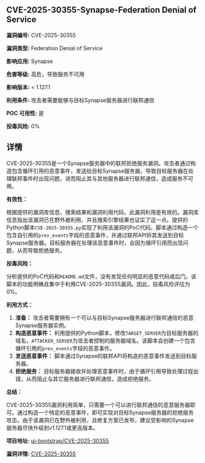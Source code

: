## CVE-2025-30355-Synapse-Federation Denial of Service

**漏洞编号:** CVE-2025-30355

**漏洞类型:** Federation Denial of Service

**影响应用:** Synapse

**危害等级:** 高危，导致服务不可用

**影响版本:** < 1.127.1

**利用条件:** 攻击者需要能够与目标Synapse服务器进行联邦通信

**POC 可用性:** 是

**投毒风险:** 0%

## 详情

CVE-2025-30355是一个Synapse服务器中的联邦拒绝服务漏洞。攻击者通过构造包含循环引用的恶意事件，发送给目标Synapse服务器，导致目标服务器在处理联邦事件时出现问题，进而阻止其与其他服务器进行联邦通信，造成服务不可用。

**有效性：**

根据提供的漏洞库信息、搜索结果和漏洞利用代码，此漏洞利用是有效的。漏洞库信息指出该漏洞已在野外被利用，并且搜索引擎结果也证实了这一点。提供的Python脚本`CVE-2025-30355.py`实现了利用该漏洞的PoC代码。脚本通过构造一个包含自引用的`prev_events`字段的恶意事件，并通过联邦API将其发送到目标Synapse服务器。目标服务器在处理该恶意事件时，会因为循环引用而出现问题，从而导致拒绝服务。

**投毒风险：**

分析提供的PoC代码和`README.md`文件，没有发现任何明显的恶意代码或后门。该脚本的功能明确且集中于利用CVE-2025-30355漏洞。因此，投毒风险评估为0%。

**利用方式：**

1.  **准备：** 攻击者需要拥有一个可以与目标Synapse服务器进行联邦通信的恶意Synapse服务器实例。
2.  **构造恶意事件：** 利用提供的Python脚本，修改`TARGET_SERVER`为目标服务器的域名，`ATTACKER_SERVER`为攻击者控制的服务器域名。该脚本会创建一个包含循环引用的`prev_events`字段的恶意事件。
3.  **发送恶意事件：** 脚本通过Synapse的联邦API将构造的恶意事件发送到目标服务器。
4.  **拒绝服务：** 目标服务器接收并处理恶意事件时，由于循环引用导致处理过程出错，从而阻止与其它服务器进行联邦通信，造成拒绝服务。

**总结：**

CVE-2025-30355漏洞利用简单，只需要一个可以进行联邦通信的恶意服务器即可。通过构造一个特定的恶意事件，即可实现对目标Synapse服务器的拒绝服务攻击。由于该漏洞已在野外被利用，且修复方案已发布，建议受影响的Synapse服务器尽快升级到v1.127.1或更高版本。

**项目地址:** [ui-bootstrap/CVE-2025-30355](https://github.com/ui-bootstrap/CVE-2025-30355)

**漏洞详情:** [CVE-2025-30355](https://nvd.nist.gov/vuln/detail/CVE-2025-30355)